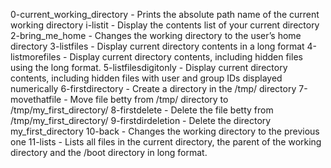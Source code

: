0-current_working_directory - Prints the absolute path name of the current working directory
i-listit 	            - Display the contents list of your current directory
2-bring_me_home		    - Changes the working directory to the user’s home directory
3-listfiles		    - Display current directory contents in a long format
4-listmorefiles		    - Display current directory contents, including hidden files using the long format.
5-listfilesdigitonly	    - Display current directory contents, including hidden files with user and group IDs displayed numerically
6-firstdirectory	    - Create a directory in the /tmp/ directory
7-movethatfile		    - Move file betty from /tmp/ directory to /tmp/my_first_directory/
8-firstdelete		    - Delete the file betty from /tmp/my_first_directory/
9-firstdirdeletion	    - Delete the directory my_first_directory
10-back			    - Changes the working directory to the previous one
11-lists		    - Lists all files in the current directory, the parent of the working directory and the /boot directory in long format.
